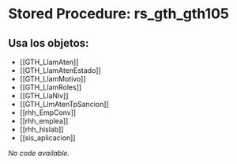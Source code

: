 # Stored Procedure: rs_gth_gth105

## Usa los objetos:
- [[GTH_LlamAten]]
- [[GTH_LlamAtenEstado]]
- [[GTH_LlamMotivo]]
- [[GTH_LlamRoles]]
- [[GTH_LlaNiv]]
- [[GTH_LlmAtenTpSancion]]
- [[rhh_EmpConv]]
- [[rhh_emplea]]
- [[rhh_hislab]]
- [[sis_aplicacion]]

*No code available.*
